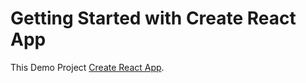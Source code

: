 # Getting Started with Create React App

This Demo Project [Create React App](https://priceless-torvalds-9a69d8.netlify.app/).


